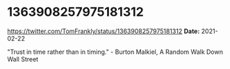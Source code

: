 # 1363908257975181312
https://twitter.com/TomFrankly/status/1363908257975181312
**Date:** 2021-02-22

"Trust in time rather than in timing." - Burton Malkiel, A Random Walk Down Wall Street
